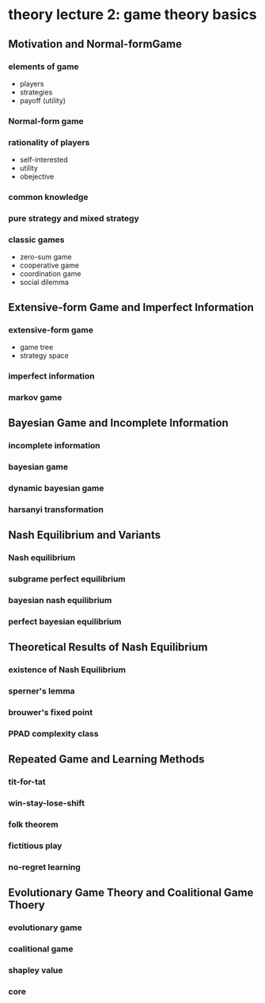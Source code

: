 


# theory lecture 2: game theory basics 
## Motivation and Normal-formGame 
### elements of game
- players
- strategies
- payoff (utility)
### Normal-form game
### rationality of players
- self-interested
- utility
- obejective
### common knowledge
### pure strategy and mixed strategy
### classic games
- zero-sum game
- cooperative game
- coordination game
- social dilemma
## Extensive-form Game and Imperfect Information
### extensive-form game
- game tree
- strategy space
### imperfect information
### markov game
## Bayesian Game and Incomplete Information 
### incomplete information
### bayesian game
### dynamic bayesian game
### harsanyi transformation
## Nash Equilibrium and Variants 
### Nash equilibrium
### subgrame perfect equilibrium
### bayesian nash equilibrium
### perfect bayesian equilibrium

## Theoretical Results of Nash Equilibrium 
### existence of Nash Equilibrium
### sperner's lemma
### brouwer's fixed point 
### PPAD complexity class
## Repeated Game and Learning Methods 
### tit-for-tat
### win-stay-lose-shift
### folk theorem
### fictitious play
### no-regret learning

## Evolutionary Game Theory and Coalitional Game Thoery
### evolutionary game
### coalitional game
### shapley value
### core
